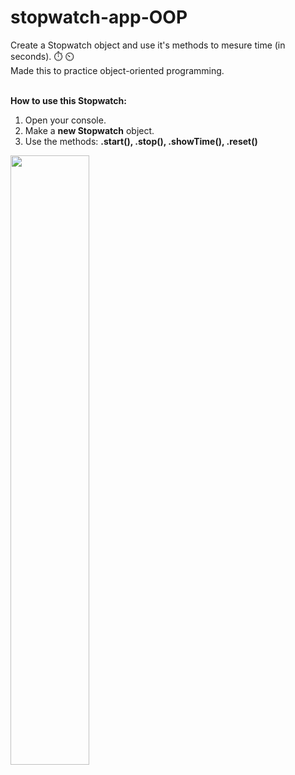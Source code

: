 # stopwatch-app-OOP
Create a Stopwatch object and use it's methods to mesure time (in seconds). :stopwatch: :timer_clock: <br>
Made this to practice object-oriented programming.<br><br>

**How to use this Stopwatch:**
1. Open your console.
2. Make a **new Stopwatch** object.
3. Use the methods: **.start(), .stop(), .showTime(), .reset()** 
<img src="https://user-images.githubusercontent.com/84921627/149357536-6cb030ff-6ef7-46b4-9ac7-18cc0d2f7903.png" width=50%>
